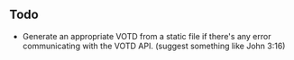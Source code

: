 ## Todo

* Generate an appropriate VOTD from a static file if there's any error communicating with the VOTD API. (suggest something like John 3:16)